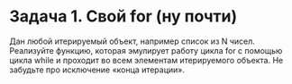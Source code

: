 # Задача 1. Свой for (ну почти)

Дан любой итерируемый объект, например список из N чисел. Реализуйте функцию, которая эмулирует работу цикла for с помощью цикла while и проходит во всем элементам итерируемого объекта. Не забудьте про исключение «конца итерации».